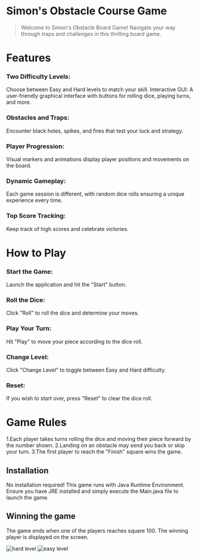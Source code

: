 # Simon's Obstacle Course Game
>Welcome to Simon's Obstacle Board Game! Navigate your way through traps and challenges in this thrilling board game.

# Features

### Two Difficulty Levels: 
Choose between Easy and Hard levels to match your skill.
Interactive GUI: A user-friendly graphical interface with buttons for rolling dice, playing turns, and more.
### Obstacles and Traps: 
Encounter black holes, spikes, and fires that test your luck and strategy.

### Player Progression: 
Visual markers and animations display player positions and movements on the board.

### Dynamic Gameplay:
Each game session is different, with random dice rolls ensuring a unique experience every time.

### Top Score Tracking: 
Keep track of high scores and celebrate victories.

# How to Play

### Start the Game:
Launch the application and hit the "Start" button.
### Roll the Dice: 
Click "Roll" to roll the dice and determine your moves.
### Play Your Turn: 
Hit "Play" to move your piece according to the dice roll.
### Change Level:
Click "Change Level" to toggle between Easy and Hard difficulty.
### Reset: 
If you wish to start over, press "Reset" to clear the dice roll.

# Game Rules
1.Each player takes turns rolling the dice and moving their piece forward by the number shown.
2.Landing on an obstacle may send you back or skip your turn.
3.The first player to reach the "Finish" square wins the game.

## Installation
No installation required! This game runs with Java Runtime Environment. Ensure you have JRE installed and simply execute the Main.java file to launch the game.

## Winning the game
The game ends when one of the players reaches square 100. The winning player is displayed on the screen.

![hard level](https://github.com/jagrutijain109/Simon-s-Obstacle-/assets/94118253/ca35b030-8fd7-48ae-9a58-4c6fdf02ff4f)
![easy level](https://github.com/jagrutijain109/Simon-s-Obstacle-/assets/94118253/15b64512-f078-49a0-b6b6-6cab65914203)






